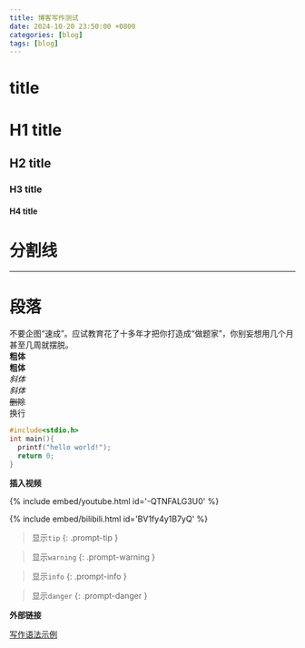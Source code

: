```yaml
---
title: 博客写作测试
date: 2024-10-20 23:50:00 +0800
categories: [blog]
tags: [blog]
---
```


# title
# H1 title
## H2 title
### H3 title
#### H4 title
# 分割线
---
# 段落
不要企图“速成”。应试教育花了十多年才把你打造成“做题家”，你别妄想用几个月甚至几周就摆脱。<br>
**粗体**<br>
__粗体__<br>
*斜体*<br>
_斜体_<br>
~~删除~~<br>
换行<br>
```C
#include<stdio.h>
int main(){
  printf("hello world!");
  return 0;
}
```

**插入视频**

{% include embed/youtube.html id='-QTNFALG3U0' %}

{% include embed/bilibili.html id='BV1fy4y1B7yQ' %}


> 显示`tip`
{: .prompt-tip }

> 显示`warning`
{: .prompt-warning }

> 显示`info`
{: .prompt-info }

> 显示`danger`
{: .prompt-danger }

**外部链接**

[写作语法示例](https://pansong291.github.io/chirpy-demo-zhCN/posts/writing-syntax-example/#mermaid-svg)
